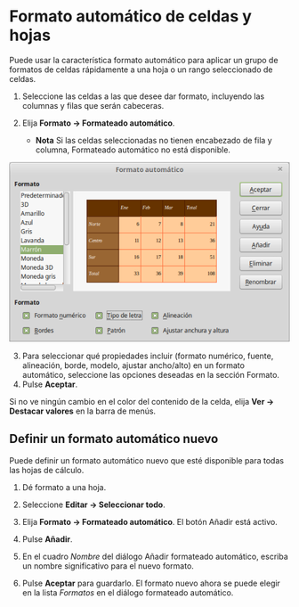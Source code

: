 
# Formato automático de celdas y hojas

Puede usar la característica formato automático para aplicar un grupo de formatos de celdas rápidamente a una hoja o un rango seleccionado de celdas.

1. Seleccione las celdas a las que desee dar formato, incluyendo las columnas y filas que serán cabeceras.

1. Elija **Formato **→** Formateado automático**.

    - **Nota** Si las celdas seleccionadas no tienen encabezado de fila y columna, Formateado automático no está disponible.

![](https://raw.githubusercontent.com/catedu/libreOffice-la-suite-ofimatica-libre/master/img/Formato_automatico_310.png)

3. Para seleccionar qué propiedades incluir (formato numérico, fuente, alineación, borde, modelo, ajustar ancho/alto) en un formato automático, seleccione las opciones deseadas en la sección Formato.
4. Pulse **Aceptar**.

Si no ve ningún cambio en el color del contenido de la celda, elija **Ver → Destacar valores** en la barra de menús.

## Definir un formato automático nuevo

Puede definir un formato automático nuevo que esté disponible para todas las hojas de cálculo.

1. Dé formato a una hoja.

1. Seleccione **Editar **→** Seleccionar todo**.

1. Elija **Formato **→** Formateado automático**. El botón Añadir está activo.

1. Pulse **Añadir**.

1. En el cuadro *Nombre* del diálogo Añadir formateado automático, escriba un nombre significativo para el nuevo formato.

1. Pulse **Aceptar** para guardarlo. El formato nuevo ahora se puede elegir en la lista *Formatos* en el diálogo formateado automático.
